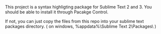 This project is a syntax highligting package for Sublime Text 2 and 3. You should be able to install it through Pacakge Control.

If not, you can just copy the files from this repo into your sublime text packages directory. ( on windows, %appdata%\Sublime Text 2\Packages\ )
